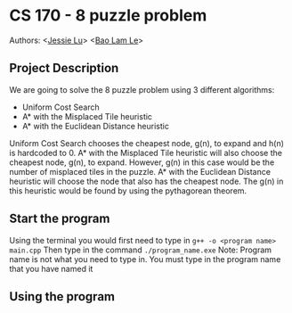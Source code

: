 
# CS 170 - 8 puzzle problem
Authors: \<[Jessie Lu](https://github.com/Jess-say)\> \<[Bao Lam Le](https://github.com/kazekito)\> 

## Project Description
We are going to solve the 8 puzzle problem using 3 different algorithms:
  * Uniform Cost Search
  * A* with the Misplaced Tile heuristic
  * A* with the Euclidean Distance heuristic
  
Uniform Cost Search chooses the cheapest node, g(n), to expand and h(n) is hardcoded to 0. 
A* with the Misplaced Tile heuristic will also choose the cheapest node, g(n), to expand. However, g(n) in this case would be the number of misplaced tiles in the puzzle. 
A* with the Euclidean Distance heuristic will choose the node that also has the cheapest node. The g(n) in this heuristic would be found by using the pythagorean theorem.

## Start the program
Using the terminal you would first need to type in `g++ -o <program name> main.cpp`
Then type in the command `./program_name.exe`
Note: Program name is not what you need to type in. You must type in the program name that you have named it

## Using the program
